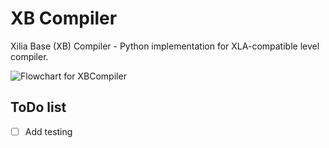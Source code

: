 # XB Compiler

Xilia Base (XB) Compiler - Python implementation for XLA-compatible level
compiler.

![Flowchart for XBCompiler](https://jpcdn.it/img/4129be07b56ec7b7fb121809cb091d79.png)

## ToDo list

- [ ] Add testing
